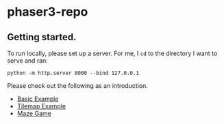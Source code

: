 # phaser3-repo

## Getting started.

To run locally, please set up a server. For me, I `cd` to the directory I want to serve and ran:

```python -m http.server 8000 --bind 127.0.0.1```

Please check out the following as an introduction.
- [Basic Example](https://adamilyas.github.io/phaser3-repo/BasicExample/)
- [Tilemap Example](https://adamilyas.github.io/phaser3-repo/TileMapExample/)
- [Maze Game](https://adamilyas.github.io/phaser3-repo/MazeGame/)

